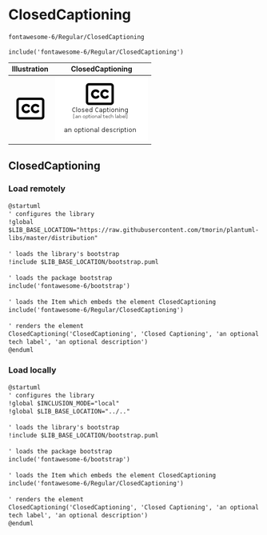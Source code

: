 # ClosedCaptioning


```text
fontawesome-6/Regular/ClosedCaptioning
```

```text
include('fontawesome-6/Regular/ClosedCaptioning')
```



| Illustration | ClosedCaptioning |
| :---: | :---: |
| ![illustration for Illustration](../../fontawesome-6/Regular/ClosedCaptioning.png) | ![illustration for ClosedCaptioning](../../fontawesome-6/Regular/ClosedCaptioning.Local.png) |




## ClosedCaptioning

### Load remotely
```plantuml
@startuml
' configures the library
!global $LIB_BASE_LOCATION="https://raw.githubusercontent.com/tmorin/plantuml-libs/master/distribution"

' loads the library's bootstrap
!include $LIB_BASE_LOCATION/bootstrap.puml

' loads the package bootstrap
include('fontawesome-6/bootstrap')

' loads the Item which embeds the element ClosedCaptioning
include('fontawesome-6/Regular/ClosedCaptioning')

' renders the element
ClosedCaptioning('ClosedCaptioning', 'Closed Captioning', 'an optional tech label', 'an optional description')
@enduml
```

### Load locally
```plantuml
@startuml
' configures the library
!global $INCLUSION_MODE="local"
!global $LIB_BASE_LOCATION="../.."

' loads the library's bootstrap
!include $LIB_BASE_LOCATION/bootstrap.puml

' loads the package bootstrap
include('fontawesome-6/bootstrap')

' loads the Item which embeds the element ClosedCaptioning
include('fontawesome-6/Regular/ClosedCaptioning')

' renders the element
ClosedCaptioning('ClosedCaptioning', 'Closed Captioning', 'an optional tech label', 'an optional description')
@enduml
```

